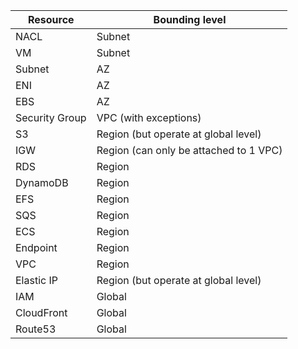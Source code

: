 |**Resource**     |**Bounding level**                     |
|-----------------|---------------------------------------|
|NACL             |Subnet                                 |
|VM               |Subnet                                 |
|Subnet           |AZ                                     |
|ENI              |AZ                                     |
|EBS              |AZ                                     |
|Security Group   |VPC (with exceptions)                  |
|S3               |Region (but operate at global level)   |
|IGW              |Region (can only be attached to 1 VPC) |
|RDS              |Region                                 |
|DynamoDB         |Region                                 |
|EFS              |Region                                 |
|SQS              |Region                                 |
|ECS              |Region                                 |
|Endpoint         |Region                                 |
|VPC              |Region                                 |
|Elastic IP       |Region (but operate at global level)   |
|IAM              |Global                                 |
|CloudFront       |Global                                 |
|Route53          |Global                                 |
